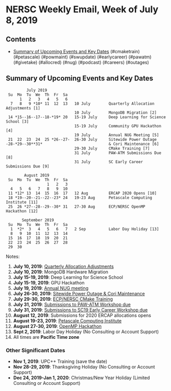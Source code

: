 # NERSC Weekly Email, Week of July 8, 2019 #

## Contents ## 

- [Summary of Upcoming Events and Key Dates](#dates)
(#cmaketrain)
(#petascale)
(#powmaint)
(#swupdate)
(#earlycareer)
(#pawatm)
(#givetake)
(#allocred)
(#nug)
(#podcast)
(#careers)
(#outages)

## Summary of Upcoming Events and Key Dates <a name="dates"/> ##

             July 2019
     Su  Mo  Tu  We  Th  Fr  Sa
          1   2   3   4   5   6 
      7   8   9 *10* 11  12  13   10 July        Quarterly Allocation Adjustments [1]
                                  10 July        MongoDB Migration [2]
     14 *15--16--17--18-*19* 20   15-19 July     Deep Learning for Science School [3]
                                  15-19 July     Community GPU Hackathon [4]
                                  19 July        Annual NUG Meeting [5]
     21  22  23  24  25 *26--27-  26-30 July     Sitewide Power Outage
    -28-*29--30**31*                             & Cori Maintenance [6]
                                  29-30 July     CMake Training [7]
                                  31 July        PAW-ATM Submissions Due [8]
                                  31 July        SC Early Career Submissions Due [9]

            August 2019       
     Su  Mo  Tu  We  Th  Fr  Sa  
                      1   2   3  
      4   5   6   7   8   9  10  
     11 *12* 13  14  15  16  17   12 Aug         ERCAP 2020 Opens [10]
     18 *19--20--21--22--23* 24   19-23 Aug      Petascale Computing Institute [11]
     25  26 *27--28--29--30* 31   27-30 Aug      ECP/NERSC OpenMP Hackathon [12] 

           September 2019   
     Su  Mo  Tu  We  Th  Fr  Sa
      1  *2*  3   4   5   6   7   2 Sep          Labor Day Holiday [13]
      8   9  10  11  12  13  14 
     15  16  17  18  19  20  21 
     22  23  24  25  26  27  28 
     29  30 


Notes:

1. **July 10, 2019**: [Quarterly Allocation Adjustments](#allocred)
2. **July 10, 2019**: MongoDB Hardware Migration
3. **July 15-19, 2019**: Deep Learning for Science School
4. **July 15-19, 2019**: GPU Hackathon
5. **July 19, 2019**: [Annual NUG meeting](#nug)
6. **July 26-30, 2019**: [Sitewide Power Outage & Cori Maintenance](#powmaint)
7. **July 29-30, 2019**: [ECP/NERSC CMake Training](#cmaketrain)
8. **July 31, 2019**: [Submissions to PAW-ATM Workshop due](#pawatm)
9. **July 31, 2019**: [Submissions to SC19 Early Career Workshop due](#earlycareer)
10. **August 12, 2019**: Submissions for 2020 ERCAP allocations opens
11. **August 19-23, 2019**: [Petascale Computing Institute](#petascale)
12. **August 27-30, 2019**: [OpenMP Hackathon](#hackathon)
13. **Sept 2, 2019**: Labor Day Holiday (No Consulting or Account Support)
14. All times are **Pacific Time zone**


### Other Significant Dates ###
- **Nov 1, 2019**: UPC++ Training (save the date)
- **Nov 28-29, 2019**: Thanksgiving Holiday (No Consulting or Account Support)
- **Dec 24, 2019-Jan 1, 2020**: Christmas/New Year Holiday (Limited Consulting or Account Support)

